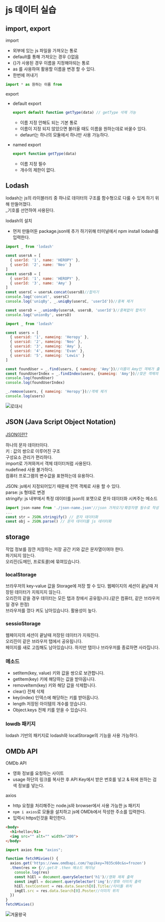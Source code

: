 # js 데이터 실습

## import, export

import
- 외부에 있는 js 파일을 가져오는 통로
- default를 통해 가져오는 경우 {}없음
- {}가 사용된 경우 이름을 지정해야되는 통로
- as 를 사용하여 활용할 이름을 변경 할 수 있다.
- 한번에 꺼내기 
```js
import * as 원하는 이름 from 
```

export
- default export
  ```js
  export default function getType(data) // getType 삭제 가능
  ```
  - 이름 지정 안해도 되는 기본 통로
  - 이름이 지정 되지 않았으면 불러올 때도 이름을 원하는데로 바꿀수 있다.
  - defaurt는 하나의 모듈에서 하나만 사용 가능하다.

- named export
  ```js
  export function getType(data)
  ```
  - 이름 지정 필수
  - 개수의 제한이 없다.

## Lodash

lodash는 js의 라이블러리 중 하나로 데이터의 구조를 함수형으로 다룰 수 있게 하기 위해 만들어졌다.  
_기호를 선언하여 사용된다.  

lodash의 설치
- 먼저 만들어둔 package.json에 추가 하기위해 터미널에서 npm install lodash를 입력한다.
```js
import _ from 'lodash'

const usersA = [
  { userId: '1', name: 'HEROPY' },
  { userId: '2', name: 'Neo' }
]
const usersB = [
  { userId: '1', name: 'HEROPY' },
  { userId: '3', name: 'Amy' }
]
const usersC = usersA.concat(usersB)//합치기
console.log('concat', usersC)
console.log('uniqBy', _.uniqBy(usersC, 'userId'))//중복 제거

const usersD = _.unionBy(usersA, usersB, 'userId')//중복없이 합치기
console.log('unionBy', usersD)
```
```js
import _ from 'lodash'

const users = [
  { usersid: '1', nameing: 'Heropy' },
  { usersid: '2', nameing: 'Neo' },
  { usersid: '3', nameing: 'Amy' },
  { usersid: '4', nameing: 'Evan' },
  { usersid: '5', nameing: 'Lewis' }
]

const foundUser = _.find(users, { nameing: 'Amy'})//이름이 Amy인 객체가 출력 된다
const foundUserIndex = _.findIndex(users, {nameing: 'Amy'})//찾은 객체의 인덱스 번호를 출력한다
console.log(foundUser)
console.log(foundUserIndex)

_.remove(users, { nameing: 'Heropy'})//객체 제거
console.log(users)
```

![로대시](./lodash.png)

## JSON (Java Script Object Notation)

[JSON이란?](https://ko.wikipedia.org/wiki/JSON)

하나의 문자 데이터이다.  
키 : 값의 쌍으로 이루어진 구조  
구성요소 관리가 편리하다.  
import로 가져와져서 객체 데이터처럼 사용된다.  
nudefined 사용 불가하다.  
컴퓨터 프로그램의 변수값을 표현하는데 유용하다.  

JSON: js에서 지정되어있기 때문에 전역 객체로 사용 할 수 있다.  
parse: js 형태로 변경  
stringify: js 내부에서 특정 데이터를 json의 포맷으로 문자 데이터화 시켜주는 메소드

```js
import json-name from './json-name.json'//json 가져오기/확장자명 필수로 작성
...
const str = JSON.stringify() // 문자 데이터화
const obj = JSON.parse() // 문자 데이터를 js 데이터화
```

## storage

작업 정보를 잠깐 저장하는 저장 공간
키와 값은 문자열이여야 한다.  
파기되지 않는다.  
오리진(도메인, 프로토콜)에 묶여있습니다.

### localStorage

브라우저의 key-value 값을 Storage에 저장 할 수 있다.
웹페이지의 세션이 끝날때 저장된 데이터가 지워지지 않는다.  
오리진의 같을 경우 데이터는 모든 탭과 창에서 공유됩니다.(같은 컴퓨터, 같은 브라우저일 경우 한정)  
브라우저를 껐다 켜도 남아있습니다.
활용성이 높다.

### sessioStorage

웹페이지의 세션이 끝날때 저장된 데이터가 지워진다.  
오리진이 같은 브라우저 탭에서 공유됩니다.  
페이지를 새로 고침해도 남아있습니다. 하지만 탭이나 브라우저를 종료하면 사라집니다.

### 메소드

- setItem(key, value) 키와 값을 쌍으로 보관합니다.
- getItem(key) 키에 해당하는 값을 받아옵니다.
- removeItem(key) 키와 해당 값을 삭제합니다.
- clear() 전체 삭제
- key(index) 인덱스에 해당하는 키를 받아옵니다.
- length 저장된 아이템의 개수를 얻습니다.
- Object.keys 전체 키를 얻을 수 있습니다.

### lowdb 패키지

lodash 기반의 패키지로 lodash와 localStorage의 기능을 사용 가능하다.

## OMDb API

OMDb API
- 영화 정보를 요청하는 사이트
- usage 하단의 링크를 복사한 후  API Key에서 받은 번호를 넣고 & 뒤에 원하는 검색 정보를 넣는다.

axios
- http 요청을 처리해주는 node.js와 browser에서 사용 가능한 js 패키지
- `npm i axios`로 모듈을 설치하고 js에 OMDb에서 작성한 주소를 입력한다.
- 입력시 https인것을 확인한다.

```HTML
<body>
  <h1>hello</h1>
  <img src="" alt="" width="200">
</body>
```
```js
import axios from "axios";

function fetchMivies() {
  axios.get('https://www.omdbapi.com/?apikey=7035c60c&s=frozen')
  .then(res => {//.get과 .then 메소드 체이닝
    console.log(res)
    const h1El = document.querySelector('h1')//영화 제목 출력
    const imgEl = document.querySelector('img')//영화 이미지 출력
    h1El.textContent = res.data.Search[0].Title//타이틀 위치
    imgEl.src = res.data.Search[0].Poster//이미지 위치
  })
}
fetchMivies()
```
![겨울왕국](./OMDb.png)
